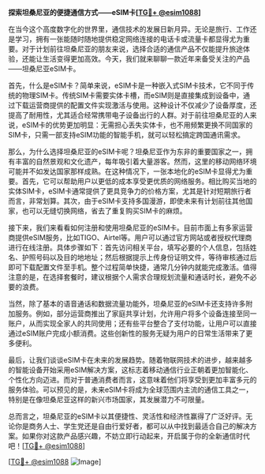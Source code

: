 **探索坦桑尼亚的便捷通信方式——eSIM卡[[TG💪+ @esim1088](https://t.me/s/esim1088)]**

在当今这个高度数字化的世界里，通信技术的发展日新月异。无论是旅行、工作还是学习，拥有一张能随时随地提供稳定网络连接的电话卡或流量卡都显得尤为重要。对于计划前往坦桑尼亚的朋友来说，选择合适的通信产品不仅能提升旅途体验，还能让生活变得更加高效。今天，我们就来聊聊一款近年来备受关注的产品——坦桑尼亚eSIM卡。

首先，什么是eSIM卡？简单来说，eSIM卡是一种嵌入式SIM卡技术，它不同于传统的物理SIM卡。传统SIM卡需要实体卡槽，而eSIM则是直接集成到设备中，通过下载运营商提供的配置文件实现激活与使用。这种设计不仅减少了设备厚度，还提高了耐用性，尤其适合经常携带电子设备出行的人群。对于前往坦桑尼亚的人来说，eSIM卡的优势更加明显：无需担心丢失实体卡，也不用频繁更换不同国家的SIM卡，只需一部支持eSIM功能的智能手机，就可以轻松搞定跨国通讯需求。

那么，为什么选择坦桑尼亚的eSIM卡呢？坦桑尼亚作为东非的重要国家之一，拥有丰富的自然景观和文化遗产，每年吸引着大量游客。然而，这里的移动网络环境可能并不如发达国家那样成熟。在这种情况下，一张本地化的eSIM卡显得尤为重要。首先，它可以帮助用户以更低的成本享受更优质的网络服务。相比购买当地的实体SIM卡，eSIM卡通常提供了更具竞争力的价格方案，尤其是针对短期旅行者而言，非常划算。其次，由于eSIM卡支持多国漫游，即使未来有计划前往其他国家，也可以无缝切换网络，省去了重复购买SIM卡的麻烦。

接下来，我们来看看如何注册和使用坦桑尼亚的eSIM卡。目前市面上有多家运营商提供eSIM服务，比如TIGO、Airtel等。用户可以通过官方网站或者授权代理商进行在线注册。具体步骤如下：首先访问相关平台，填写必要的个人信息，包括姓名、护照号码以及目的地地址；然后根据提示上传身份证明文件，等待审核通过后即可下载配置文件至手机。整个过程简单快捷，通常几分钟内就能完成激活。值得注意的是，在选择套餐时，建议根据个人需求合理规划流量和通话时长，避免不必要的浪费。

当然，除了基本的语音通话和数据流量功能外，坦桑尼亚的eSIM卡还支持许多附加服务。例如，部分运营商推出了家庭共享计划，允许用户将多个设备连接至同一账户，从而实现全家人的共同使用；还有些平台整合了支付功能，让用户可以直接通过eSIM账户完成小额消费。这些创新性的服务无疑为用户的日常生活带来了更多便利。

最后，让我们谈谈eSIM卡在未来的发展趋势。随着物联网技术的进步，越来越多的智能设备开始采用eSIM解决方案，这标志着移动通信行业正朝着更加智能化、个性化方向迈进。而对于普通消费者而言，这意味着他们将享受到更加丰富多元的服务体验。可以预见的是，未来eSIM卡将成为全球范围内主流的通信工具之一，特别是在像坦桑尼亚这样的新兴市场国家，其发展潜力不可限量。

总而言之，坦桑尼亚的eSIM卡以其便捷性、灵活性和经济性赢得了广泛好评。无论你是商务人士、学生党还是自由行爱好者，都可以从中找到最适合自己的解决方案。如果你对这款产品感兴趣，不妨立即行动起来，开启属于你的全新通信时代吧！[[TG💪+ @esim1088](https://t.me/s/esim1088)]

[[TG💪+ @esim1088](https://t.me/s/esim1088) ![Image](https://i.postimg.cc/4NQfJmqS/Snipaste-2025-05-13-00-14-12.png)]